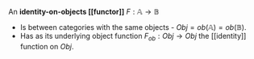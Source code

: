 An **identity-on-objects [[functor]]** $F: \mathbb{A}\to \mathbb{B}$

* Is between categories with the same objects -   $Obj = ob(\mathbb{A}) = ob(\mathbb{B})$.
* Has as its underlying object function $F_{ob}: Obj \to Obj$ the [[identity]] function on $Obj$. 

